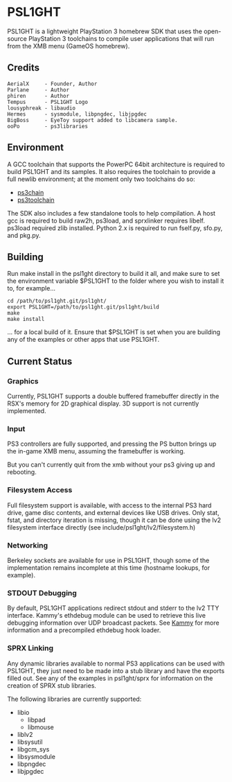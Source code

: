 PSL1GHT
=======

PSL1GHT is a lightweight PlayStation 3 homebrew SDK that uses the open-source
PlayStation 3 toolchains to compile user applications that will run from the
XMB menu (GameOS homebrew).


Credits
-------

    AerialX     - Founder, Author
    Parlane     - Author
    phiren      - Author
    Tempus      - PSL1GHT Logo
    lousyphreak - libaudio
    Hermes      - sysmodule, libpngdec, libjpgdec
    BigBoss     - EyeToy support added to libcamera sample.
    ooPo        - ps3libraries


Environment
-----------

A GCC toolchain that supports the PowerPC 64bit architecture is required to
build PSL1GHT and its samples. It also requires the toolchain to provide
a full newlib environment; at the moment only two toolchains do so:

* [ps3chain](http://github.com/HACKERCHANNEL/ps3chain)
* [ps3toolchain](http://github.com/ooPo/ps3toolchain)

The SDK also includes a few standalone tools to help compilation. A host gcc
is required to build raw2h, ps3load, and sprxlinker requires libelf. ps3load
required zlib installed. Python 2.x is required to run fself.py, sfo.py, and
pkg.py.


Building
--------

Run make install in the psl1ght directory to build it all, and make sure to
set the environment variable $PSL1GHT to the folder where you wish to
install it to, for example...

    cd /path/to/psl1ght.git/psl1ght/
    export PSL1GHT=/path/to/psl1ght.git/psl1ght/build
    make
    make install

... for a local build of it. Ensure that $PSL1GHT is set when you are
building any of the examples or other apps that use PSL1GHT.


Current Status
--------------

### Graphics

Currently, PSL1GHT supports a double buffered framebuffer directly in the 
RSX's memory for 2D graphical display.
3D support is not currently implemented.

### Input

PS3 controllers are fully supported, and pressing the PS button brings up the
in-game XMB menu, assuming the framebuffer is working.

But you can't currently quit from the xmb without your ps3 giving up and rebooting.

### Filesystem Access

Full filesystem support is available, with access to the internal PS3 hard
drive, game disc contents, and external devices like USB drives. Only stat,
fstat, and directory iteration is missing, though it can be done using the lv2
filesystem interface directly (see include/psl1ght/lv2/filesystem.h)

### Networking

Berkeley sockets are available for use in PSL1GHT, though some of the
implementation remains incomplete at this time (hostname lookups, for example).

### STDOUT Debugging

By default, PSL1GHT applications redirect stdout and stderr to the lv2 TTY
interface. Kammy's ethdebug module can be used to retrieve this live debugging
information over UDP broadcast packets.
See [Kammy](http://github.com/AerialX/Kammy) for more information and a
precompiled ethdebug hook loader.

### SPRX Linking

Any dynamic libraries available to normal PS3 applications can be used with
PSL1GHT, they just need to be made into a stub library and have the exports
filled out. See any of the examples in psl1ght/sprx for information on the
creation of SPRX stub libraries.

The following libraries are currently supported:

* libio
    * libpad
    * libmouse
* liblv2
* libsysutil
* libgcm_sys
* libsysmodule
* libpngdec
* libjpgdec
